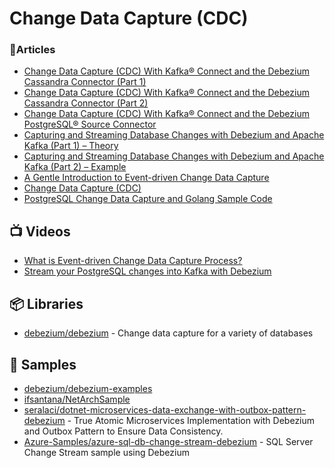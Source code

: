 # Change Data Capture (CDC)

### 📕Articles
- [Change Data Capture (CDC) With Kafka® Connect and the Debezium Cassandra Connector (Part 1)](https://www.instaclustr.com/blog/change-data-capture-cdc-with-kafka-and-debezium/)
- [Change Data Capture (CDC) With Kafka® Connect and the Debezium Cassandra Connector (Part 2)](https://www.instaclustr.com/blog/change-data-capture-cdc-with-kafka-connect-and-the-debezium-cassandra-connector-part-2/)
- [Change Data Capture (CDC) With Kafka® Connect and the Debezium PostgreSQL® Source Connector](https://www.instaclustr.com/blog/change-data-capture-cdc-with-kafka-connect-and-the-debezium-postgresql-source-connector/)
- [Capturing and Streaming Database Changes with Debezium and Apache Kafka (Part 1) – Theory](https://blogs.zeiss.com/digital-innovation/en/database-changes-part-1/)
- [Capturing and Streaming Database Changes with Debezium and Apache Kafka (Part 2) – Example](https://blogs.zeiss.com/digital-innovation/en/database-changes-part-2/)
- [A Gentle Introduction to Event-driven Change Data Capture](https://medium.com/event-driven-utopia/a-gentle-introduction-to-event-driven-change-data-capture-683297625f9b)
- [Change Data Capture (CDC)](https://luminousmen.com/post/change-data-capture/)
- [PostgreSQL Change Data Capture and Golang Sample Code](https://hackernoon.com/postgresql-change-data-capture-and-golang-sample-code)
## 📺 Videos
- [What is Event-driven Change Data Capture Process?](https://www.youtube.com/watch?v=-irkDCmHhKk)
- [Stream your PostgreSQL changes into Kafka with Debezium](https://www.youtube.com/watch?v=YZRHqRznO-o)
## 📦 Libraries
- [debezium/debezium](https://github.com/debezium/debezium) - Change data capture for a variety of databases

## 🚀 Samples
- [debezium/debezium-examples](https://github.com/debezium/debezium-examples)
- [ifsantana/NetArchSample](https://github.com/ifsantana/NetArchSample)
- [seralaci/dotnet-microservices-data-exchange-with-outbox-pattern-debezium](https://github.com/seralaci/dotnet-microservices-data-exchange-with-outbox-pattern-debezium) - True Atomic Microservices Implementation with Debezium and Outbox Pattern to Ensure Data Consistency.
- [Azure-Samples/azure-sql-db-change-stream-debezium](https://github.com/Azure-Samples/azure-sql-db-change-stream-debezium) - SQL Server Change Stream sample using Debezium